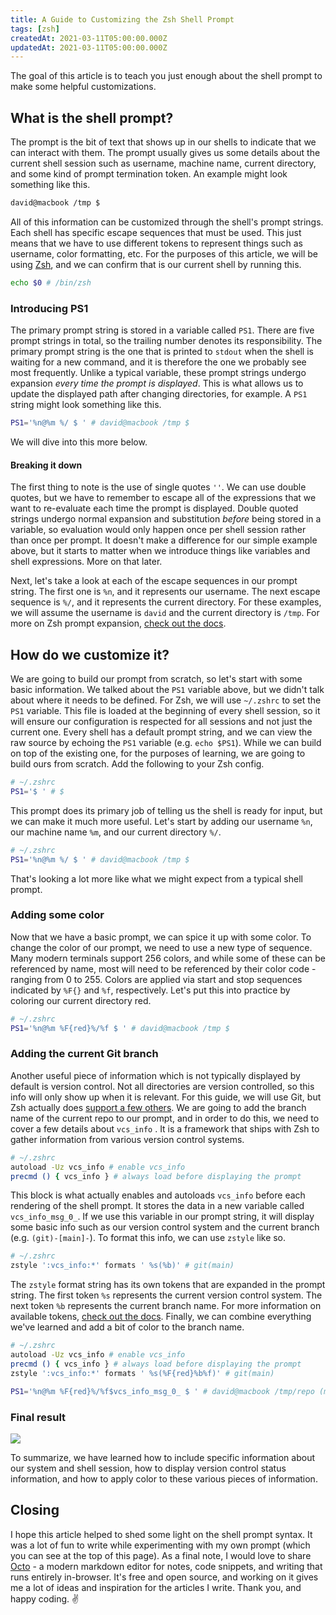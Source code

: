 ```yaml
---
title: A Guide to Customizing the Zsh Shell Prompt
tags: [zsh]
createdAt: 2021-03-11T05:00:00.000Z
updatedAt: 2021-03-11T05:00:00.000Z
---
```


The goal of this article is to teach you just enough about the shell prompt to make some helpful customizations.

<!-- more -->

## What is the shell prompt?

The prompt is the bit of text that shows up in our shells to indicate that we can interact with them. The prompt usually gives us some details about the current shell session such as username, machine name, current directory, and some kind of prompt termination token. An example might look something like this.

```bash
david@macbook /tmp $
```

All of this information can be customized through the shell's prompt strings. Each shell has specific escape sequences that must be used. This just means that we have to use different tokens to represent things such as username, color formatting, etc. For the purposes of this article, we will be using [Zsh](https://www.zsh.org/), and we can confirm that is our current shell by running this.

```bash
echo $0 # /bin/zsh
```

### Introducing PS1

The primary prompt string is stored in a variable called `PS1`. There are five prompt strings in total, so the trailing number denotes its responsibility. The primary prompt string is the one that is printed to `stdout` when the shell is waiting for a new command, and it is therefore the one we probably see most frequently. Unlike a typical variable, these prompt strings undergo expansion _every time the prompt is displayed_. This is what allows us to update the displayed path after changing directories, for example. A `PS1` string might look something like this.

```bash
PS1='%n@%m %/ $ ' # david@macbook /tmp $
```

We will dive into this more below.

#### Breaking it down

The first thing to note is the use of single quotes `''`. We can use double quotes, but we have to remember to escape all of the expressions that we want to re-evaluate each time the prompt is displayed. Double quoted strings undergo normal expansion and substitution _before_ being stored in a variable, so evaluation would only happen once per shell session rather than once per prompt. It doesn't make a difference for our simple example above, but it starts to matter when we introduce things like variables and shell expressions. More on that later.

Next, let's take a look at each of the escape sequences in our prompt string. The first one is `%n`, and it represents our username. The next escape sequence is `%/`, and it represents the current directory. For these examples, we will assume the username is `david` and the current directory is `/tmp`. For more on Zsh prompt expansion, [check out the docs](http://zsh.sourceforge.net/Doc/Release/Prompt-Expansion.html).

## How do we customize it?

We are going to build our prompt from scratch, so let's start with some basic information. We talked about the `PS1` variable above, but we didn't talk about where it needs to be defined. For Zsh, we will use `~/.zshrc` to set the `PS1` variable. This file is loaded at the beginning of every shell session, so it will ensure our configuration is respected for all sessions and not just the current one. Every shell has a default prompt string, and we can view the raw source by echoing the `PS1` variable (e.g. `echo $PS1`). While we can build on top of the existing one, for the purposes of learning, we are going to build ours from scratch. Add the following to your Zsh config.

```bash
# ~/.zshrc
PS1='$ ' # $
```

This prompt does its primary job of telling us the shell is ready for input, but we can make it much more useful. Let's start by adding our username `%n`, our machine name `%m`, and our current directory `%/`.

```bash
# ~/.zshrc
PS1='%n@%m %/ $ ' # david@macbook /tmp $
```

That's looking a lot more like what we might expect from a typical shell prompt.

### Adding some color

Now that we have a basic prompt, we can spice it up with some color. To change the color of our prompt, we need to use a new type of sequence. Many modern terminals support 256 colors, and while some of these can be referenced by name, most will need to be referenced by their color code - ranging from 0 to 255. Colors are applied via start and stop sequences indicated by `%F{}` and `%f`, respectively. Let's put this into practice by coloring our current directory red.

```bash
# ~/.zshrc
PS1='%n@%m %F{red}%/%f $ ' # david@macbook /tmp $
```

### Adding the current Git branch

Another useful piece of information which is not typically displayed by default is version control. Not all directories are version controlled, so this info will only show up when it is relevant. For this guide, we will use Git, but Zsh actually does [support a few others](http://zsh.sourceforge.net/Doc/Release/User-Contributions.html#vcs_005finfo-Examples). We are going to add the branch name of the current repo to our prompt, and in order to do this, we need to cover a few details about `vcs_info` . It is a framework that ships with Zsh to gather information from various version control systems.

```bash
# ~/.zshrc
autoload -Uz vcs_info # enable vcs_info
precmd () { vcs_info } # always load before displaying the prompt
```

This block is what actually enables and autoloads `vcs_info` before each rendering of the shell prompt. It stores the data in a new variable called `vcs_info_msg_0_`. If we use this variable in our prompt string, it will display some basic info such as our version control system and the current branch (e.g. `(git)-[main]-`). To format this info, we can use `zstyle` like so.

```bash
# ~/.zshrc
zstyle ':vcs_info:*' formats ' %s(%b)' # git(main)
```

The `zstyle` format string has its own tokens that are expanded in the prompt string. The first token `%s` represents the current version control system. The next token `%b` represents the current branch name. For more information on available tokens, [check out the docs](http://zsh.sourceforge.net/Doc/Release/User-Contributions.html#vcs_005finfo-Configuration). Finally, we can combine everything we've learned and add a bit of color to the branch name.

```bash
# ~/.zshrc
autoload -Uz vcs_info # enable vcs_info
precmd () { vcs_info } # always load before displaying the prompt
zstyle ':vcs_info:*' formats ' %s(%F{red}%b%f)' # git(main)

PS1='%n@%m %F{red}%/%f$vcs_info_msg_0_ $ ' # david@macbook /tmp/repo (main) $
```

### Final result

![](https://i.imgur.com/nCWDdyi.png)

To summarize, we have learned how to include specific information about our system and shell session, how to display version control status information, and how to apply color to these various pieces of information.

## Closing

I hope this article helped to shed some light on the shell prompt syntax. It was a lot of fun to write while experimenting with my own prompt (which you can see at the top of this page). As a final note, I would love to share [Octo](https://octo.app) - a modern markdown editor for notes, code snippets, and writing that runs entirely in-browser. It's free and open source, and working on it gives me a lot of ideas and inspiration for the articles I write. Thank you, and happy coding. ✌️

